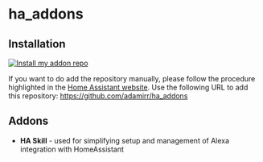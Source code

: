 # ha_addons

## Installation


[![Install my addon repo](https://my.home-assistant.io/badges/supervisor_add_addon_repository.svg)](https://my.home-assistant.io/redirect/supervisor_add_addon_repository/?repository_url=https%3A%2F%2Fgithub.com%2Fadamirr%2Fha_addons)

If you want to do add the repository manually, please follow the procedure highlighted in the [Home Assistant website](https://home-assistant.io/hassio/installing_third_party_addons). Use the following URL to add this repository: https://github.com/adamirr/ha_addons

## Addons
* **HA Skill** - used for simplifying setup and management of Alexa integration with HomeAssistant
